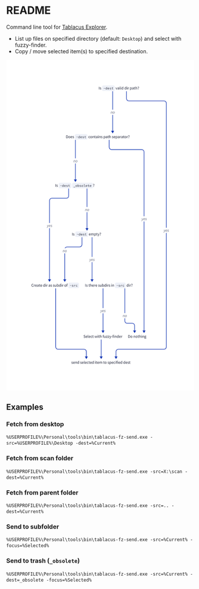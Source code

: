 # README

Command line tool for [Tablacus Explorer](https://tablacus.github.io/explorer.html).

- List up files on specified directory (default: `Desktop`) and select with fuzzy-finder.
- Copy / move selected item(s) to specified destination.


![img](./diagram/diagram.png)

## Examples

### Fetch from desktop

```
%USERPROFILE%\Personal\tools\bin\tablacus-fz-send.exe -src=%USERPROFILE%\Desktop -dest=%Current%
```

### Fetch from scan folder

```
%USERPROFILE%\Personal\tools\bin\tablacus-fz-send.exe -src=X:\scan -dest=%Current%
```

### Fetch from parent folder

```
%USERPROFILE%\Personal\tools\bin\tablacus-fz-send.exe -src=.. -dest=%Current%
```

### Send to subfolder

```
%USERPROFILE%\Personal\tools\bin\tablacus-fz-send.exe -src=%Current% -focus=%Selected%
```

### Send to trash (`_obsolete`)

```
%USERPROFILE%\Personal\tools\bin\tablacus-fz-send.exe -src=%Current% -dest=_obsolete -focus=%Selected%
```

